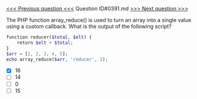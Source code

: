 [<<< Previous question <<<](0390.md)  Question ID#0391.md  [>>> Next question >>>](0392.md) 

The PHP function array_reduce() is used to turn an array into a single value using a custom callback. What is the output of the following script?

```php
function reducer($total, $elt) {
    return $elt + $total;
}
$arr = [1, 2, 3, 4, 5];
echo array_reduce($arr, 'reducer', 1);
```

- [x] 16
- [ ] 14
- [ ] 0
- [ ] 15
